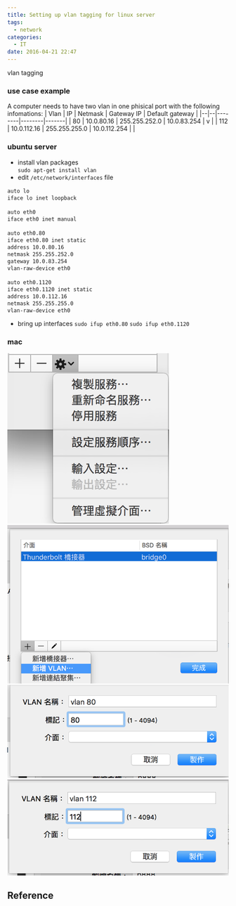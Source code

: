 ```yaml
---
title: Setting up vlan tagging for linux server
tags:
  - network
categories:
  - IT
date: 2016-04-21 22:47
---
```

vlan tagging
### use case example
A computer needs to have two vlan in one phisical port with the following infomations:
| Vlan | IP | Netmask | Gateway IP | Default gateway |
|--|--|--------|--------|-------|
| 80   | 10.0.80.16 | 255.255.252.0 | 10.0.83.254 | v |
| 112  | 10.0.112.16 | 255.255.255.0 | 10.0.112.254 | |

### ubuntu server
- install vlan packages  
`sudo apt-get install vlan`
- edit `/etc/network/interfaces` file  
```
auto lo
iface lo inet loopback

auto eth0
iface eth0 inet manual

auto eth0.80
iface eth0.80 inet static
address 10.0.80.16
netmask 255.255.252.0
gateway 10.0.83.254
vlan-raw-device eth0

auto eth0.1120
iface eth0.1120 inet static
address 10.0.112.16
netmask 255.255.255.0
vlan-raw-device eth0
```
- bring up interfaces
`sudo ifup eth0.80`
`sudo ifup eth0.1120`
### mac 

![](/img/mac-setup-01.png)
![](/img/mac-setup-02.png)
![](/img/mac-setup-vlan80.png)
![](/img/mac-setup-vlan112.png)

## Reference
